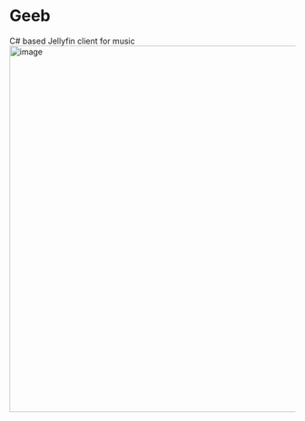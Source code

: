 # Geeb
C# based Jellyfin client for music
<img width="1082" height="646" alt="image" src="https://github.com/user-attachments/assets/2b346c4a-d088-4f0b-b5dc-d1c3db936633" />
